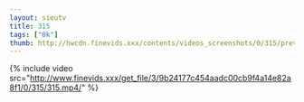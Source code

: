 ```yaml
--- 
layout: sieutv
title: 315
tags: ["0k"]
thumb: http://hwcdn.finevids.xxx/contents/videos_screenshots/0/315/preview.mp4.jpg
---
```

{% include video src="http://www.finevids.xxx/get_file/3/9b24177c454aadc00cb9f4a14e82a8f1/0/315/315.mp4/" %} 
